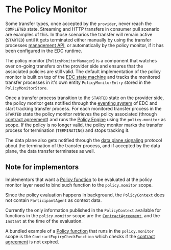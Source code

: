 # The Policy Monitor

Some transfer types, once accepted by the `provider`, never reach the `COMPLETED` state. Streaming and HTTP transfers in consumer pull scenario are examples of this. In those scenarios the transfer will remain active (`STARTED`) until it gets terminated either manually by using the transfer processes [management API](./entities.md#7-transfer-processes), or automatically by the policy monitor, if it has been configured in the EDC runtime.

The policy monitor (`PolicyMonitorManager`) is a component that watches over on-going transfers on the provider side and ensures that the associated policies are still valid. The default implementation of the policy monitor is built on top of the [EDC state machine](./programming-primitives.md#1-state-machines) and tracks the monitored transfer processes in it's own entity `PolicyMonitorEntry` stored in the `PolicyMonitorStore`.

Once a transfer process transition to the `STARTED` state on the provider side, the policy monitor gets notified through the [eventing system](./service-layers.md#6-events-and-callbacks) of EDC and start tracking transfer process. For each monitored transfer process in the `STARTED` state the policy monitor retrieves the policy associated (through [contract agreement](./entities.md#5-contract-agreements)) and runs the [Policy Engine](./entities.md#22-policy-scopes-and-bindings) using the `policy.monitor` as scope. 
If the policy is no longer valid, the policy monitor marks the transfer process for termination (`TERMINATING`) and stops tracking it.

The data plane also gets notified through the [data plane signaling](../contributor-handbook.md#210-data-plane-signaling) protocol about the termination of the transfer process, and if accepted by the data plane, the data transfer terminates as well.

## Note for implementors

Implementors that want a [Policy function](./entities.md#23-policy-evaluation-functions) to be evaluated at the policy monitor layer need to bind such function to the `policy.monitor` scope.

Since the policy evaluation happens in background, the `PolicyContext` does not contain `ParticipantAgent` as context data. 

Currently the only information published in the `PolicyContext` available for functions in the `policy.monitor` scope are the [`ContractAgreement`](./entities.md#5-contract-agreements), and the `Instant` at the time of the evaluation.

A bundled example of a [Policy function](./entities.md#23-policy-evaluation-functions) that runs in the `policy.monitor` scope is the `ContractExpiryCheckFunction` which checks if the [contract agreement](./entities.md#5-contract-agreements) is not expired.